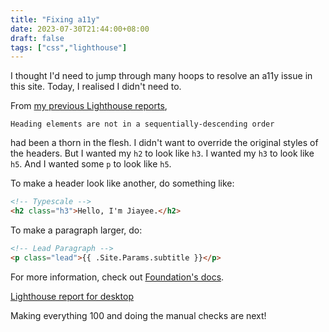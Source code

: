```yaml
---
title: "Fixing a11y"
date: 2023-07-30T21:44:00+08:00
draft: false
tags: ["css","lighthouse"]
---
```

I thought I'd need to jump through many hoops to resolve an a11y issue in this site. Today, I realised I didn't need to.

From [my previous Lighthouse reports](/2020/09/first-lighthouse-report-for-jiayee.net/),

`Heading elements are not in a sequentially-descending order`

had been a thorn in the flesh. I didn't want to override the original styles of the headers. But I wanted my `h2` to look like `h3`. I wanted my `h3` to look like `h5`. And I wanted some `p` to look like `h5`.

To make a header look like another, do something like:

```html
<!-- Typescale -->
<h2 class="h3">Hello, I'm Jiayee.</h2>
```

To make a paragraph larger, do:

```html
<!-- Lead Paragraph -->
<p class="lead">{{ .Site.Params.subtitle }}</p>
```

For more information, check out [Foundation's docs](https://get.foundation/sites/docs/typography-helpers.html).

[Lighthouse report for desktop](/lighthouse04.pdf)

Making everything 100 and doing the manual checks are next!
